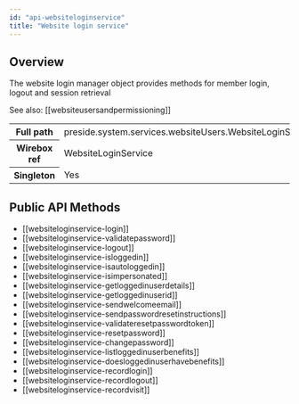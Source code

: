 ```yaml
---
id: "api-websiteloginservice"
title: "Website login service"
---
```



## Overview




The website login manager object provides methods for member login, logout and session retrieval


See also: [[websiteusersandpermissioning]]<div class="table-responsive"><table class="table table-condensed"><tr><th>Full path</th><td>preside.system.services.websiteUsers.WebsiteLoginService</td></tr><tr><th>Wirebox ref</th><td>WebsiteLoginService</td></tr><tr><th>Singleton</th><td>Yes</td></tr></table></div>

## Public API Methods

* [[websiteloginservice-login]]
* [[websiteloginservice-validatepassword]]
* [[websiteloginservice-logout]]
* [[websiteloginservice-isloggedin]]
* [[websiteloginservice-isautologgedin]]
* [[websiteloginservice-isimpersonated]]
* [[websiteloginservice-getloggedinuserdetails]]
* [[websiteloginservice-getloggedinuserid]]
* [[websiteloginservice-sendwelcomeemail]]
* [[websiteloginservice-sendpasswordresetinstructions]]
* [[websiteloginservice-validateresetpasswordtoken]]
* [[websiteloginservice-resetpassword]]
* [[websiteloginservice-changepassword]]
* [[websiteloginservice-listloggedinuserbenefits]]
* [[websiteloginservice-doesloggedinuserhavebenefits]]
* [[websiteloginservice-recordlogin]]
* [[websiteloginservice-recordlogout]]
* [[websiteloginservice-recordvisit]]